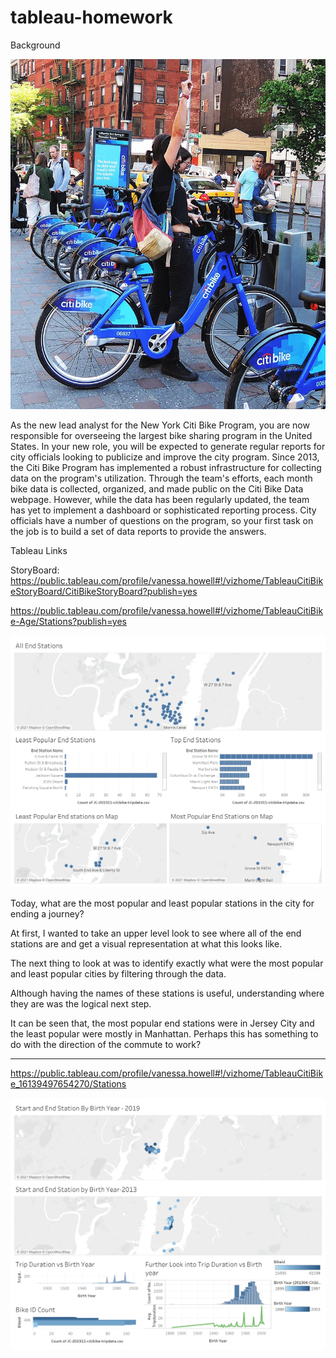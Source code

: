 # tableau-homework

Background 

![alt text](https://github.com/howellva/tableau-homework/blob/main/images/citi-bike-station-bikes.jpg) 

As the new lead analyst for the New York Citi Bike Program, you are now responsible for overseeing the largest bike sharing program in the United States. In your new role, you will be expected to generate regular reports for city officials looking to publicize and improve the city program.
Since 2013, the Citi Bike Program has implemented a robust infrastructure for collecting data on the program's utilization. Through the team's efforts, each month bike data is collected, organized, and made public on the Citi Bike Data webpage.
However, while the data has been regularly updated, the team has yet to implement a dashboard or sophisticated reporting process. City officials have a number of questions on the program, so your first task on the job is to build a set of data reports to provide the answers.

Tableau Links

StoryBoard: https://public.tableau.com/profile/vanessa.howell#!/vizhome/TableauCitiBikeStoryBoard/CitiBikeStoryBoard?publish=yes

https://public.tableau.com/profile/vanessa.howell#!/vizhome/TableauCitiBike-Age/Stations?publish=yes

![dashboard stations](https://github.com/howellva/tableau-homework/blob/main/images/Stations.png) 

Today, what are the most popular and least popular stations in the city for ending a journey?  

At first, I wanted to take an upper level look to see where all of the end stations are and get a visual representation at what this looks like.  

The next thing to look at was to identify exactly what were the most popular and least popular cities by filtering through the data. 

Although having the names of these stations is useful, understanding where they are was the logical next step.  

It can be seen that, the most popular end stations were in Jersey City and the least popular were mostly in Manhattan. Perhaps this has something to do with the direction of the commute to work?




_________________________________________________________________________________________________________________
https://public.tableau.com/profile/vanessa.howell#!/vizhome/TableauCitiBike_16139497654270/Stations

![alt   text](https://github.com/howellva/tableau-homework/blob/main/images/Age.png)
